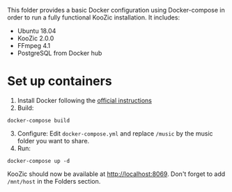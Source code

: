 This folder provides a basic Docker configuration using Docker-compose in order to run a fully
functional KooZic installation. It includes:
- Ubuntu 18.04
- KooZic 2.0.0
- FFmpeg 4.1
- PostgreSQL from Docker hub

# Set up containers

1. Install Docker following the
[official instructions](https://docs.docker.com/engine/installation/)
2. Build:
```
docker-compose build
```
3. Configure:
Edit `docker-compose.yml` and replace `/music` by the music folder you want to share.
4. Run:
```
docker-compose up -d
```

KooZic should now be available at [http://localhost:8069](http://localhost:8069).
Don't forget to add `/mnt/host` in the Folders section.
